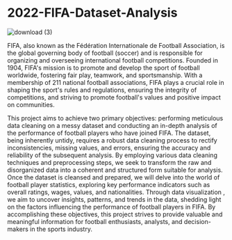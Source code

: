 # 2022-FIFA-Dataset-Analysis
![download (3)](https://github.com/HedeRoswita/2022-FIFA-Dataset-Analysis/assets/119821017/d14d6c2b-a700-4e11-9d95-7ca1f31680df=400x400)

FIFA, also known as the Fédération Internationale de Football Association, is the global governing body of football (soccer) and is responsible for organizing and overseeing international football competitions. Founded in 1904, FIFA's mission is to promote and develop the sport of football worldwide, fostering fair play, teamwork, and sportsmanship. With a membership of 211 national football associations, FIFA plays a crucial role in shaping the sport's rules and regulations, ensuring the integrity of competitions, and striving to promote football's values and positive impact on communities.

This project aims to achieve two primary objectives: performing meticulous data cleaning on a messy dataset and conducting an in-depth analysis of the performance of football players who have joined FIFA. The dataset, being inherently untidy, requires a robust data cleaning process to rectify inconsistencies, missing values, and errors, ensuring the accuracy and reliability of the subsequent analysis. By employing various data cleaning techniques and preprocessing steps, we seek to transform the raw and disorganized data into a coherent and structured form suitable for analysis. Once the dataset is cleansed and prepared, we will delve into the world of football player statistics, exploring key performance indicators such as overall ratings, wages, values, and nationalities. Through data visualization , we aim to uncover insights, patterns, and trends in the data, shedding light on the factors influencing the performance of football players in FIFA. By accomplishing these objectives, this project strives to provide valuable and meaningful information for football enthusiasts, analysts, and decision-makers in the sports industry.

